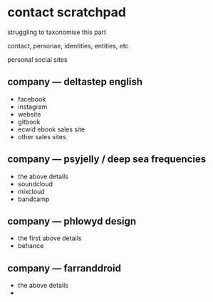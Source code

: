 # contact scratchpad

struggling to taxonomise this part&#x20;

contact, personae, identities, entities, etc&#x20;

personal social sites&#x20;

## company — deltastep english

* facebook
* instagram
* website
* gitbook
* ecwid ebook sales site
* other sales sites

## company — psyjelly / deep sea frequencies

* the above details
* soundcloud
* mixcloud
* bandcamp

## company — phlowyd design

* the first above details
* behance

## company — farranddroid

* the above details
*

